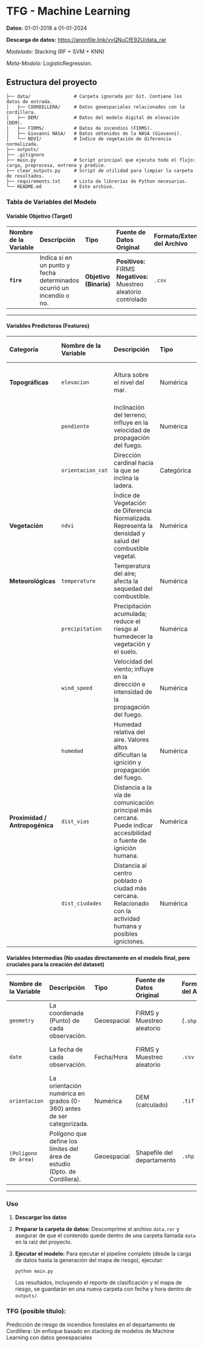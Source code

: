 # TFG - Machine Learning

**Datos:** 01-01-2018 a 01-01-2024

**Descarga de datos:** https://anonfile.link/vvQNuCfE92U/data_rar

*Modelado:* 
Stacking (RF + SVM + KNN) 

*Meta-Modelo:* 
LogisticRegression.

## Estructura del proyecto

```
├── data/                # Carpeta ignorada por Git. Contiene los datos de entrada.
│   ├── COORDILLERA/     # Datos geoespaciales relacionados con la cordillera.
│   ├── DEM/             # Datos del modelo digital de elevación (DEM).
│   ├── FIRMS/           # Datos de incendios (FIRMS).
│   ├── Giovanni NASA/   # Datos obtenidos de la NASA (Giovanni).
│   └── NDVI/            # Índice de vegetación de diferencia normalizada.
├── outputs/             
├── .gitignore           
├── main.py              # Script principal que ejecuta todo el flujo: carga, preprocesa, entrena y predice.
├── clear_outputs.py     # Script de utilidad para limpiar la carpeta de resultados.
├── requirements.txt     # Lista de librerías de Python necesarias.
└── README.md            # Este archivo.

```


### Tabla de Variables del Modelo

#### **Variable Objetivo (Target)**

| Nombre de la Variable | Descripción | Tipo | Fuente de Datos Original | Formato/Extensión del Archivo | Valores Posibles |
| :-------------------- | :---------- | :--- | :----------------------- | :---------------------------- | :--------------- |
| **`fire`** | Indica si en un punto y fecha determinados ocurrió un incendio o no. | **Objetivo (Binaria)** | **Positivos:** FIRMS<br>**Negativos:** Muestreo aleatorio controlado | `.csv` | `1` (Incendio)<br>`0` (No Incendio) |

---
#### **Variables Predictoras (Features)**
| **Categoría** | **Nombre de la Variable** | **Descripción** | **Tipo** | **Fuente de Datos** | **Formato / Extensión** | **Unidad / Valores Ejemplo** |
| :--- | :--- | :--- | :--- | :--- | :--- | :--- |
| **Topográficas** | `elevacion` | Altura sobre el nivel del mar. | Numérica | Modelo Digital de Elevación (SRTM, ALOS) | `.tif` | Metros (m) |
| | `pendiente` | Inclinación del terreno; influye en la velocidad de propagación del fuego. | Numérica | Derivado de `elevacion` | `.tif` | Grados (°) |
| | `orientacion_cat` | Dirección cardinal hacia la que se inclina la ladera. | Categórica | Derivado de `elevacion` | `.tif` | N, NE, E, SE, S, SW, W, NW, Plano |
| **Vegetación** | `ndvi` | Índice de Vegetación de Diferencia Normalizada. Representa la densidad y salud del combustible vegetal. | Numérica | Imágenes satelitales (MODIS, Landsat) | `.tif` | Rango: -1 a +1 |
| **Meteorológicas** | `temperature` | Temperatura del aire; afecta la sequedad del combustible. | Numérica | Giovanni (NASA) | `.csv` | Grados Celsius (°C) |
| | `precipitation` | Precipitación acumulada; reduce el riesgo al humedecer la vegetación y el suelo. | Numérica | Giovanni (NASA) | `.csv` | mm/hora |
| | `wind_speed` | Velocidad del viento; influye en la dirección e intensidad de la propagación del fuego. | Numérica | Giovanni (NASA) | `.csv` | Metros por segundo (m/s) |
| | `humedad` | Humedad relativa del aire. Valores altos dificultan la ignición y propagación del fuego. | Numérica | Giovanni (NASA) | `.tif` | Porcentaje (%) |
| **Proximidad / Antropogénica** | `dist_vias` | Distancia a la vía de comunicación principal más cercana. Puede indicar accesibilidad o fuente de ignición humana. | Numérica | Derivado de Shapefile de Vías | `.shp` | Metros (m) |
| | `dist_ciudades` | Distancia al centro poblado o ciudad más cercana. Relacionado con la actividad humana y posibles igniciones. | Numérica | Derivado de Shapefile de Ciudades | `.shp` | Metros (m) |


#### **Variables Intermedias (No usadas directamente en el modelo final, pero cruciales para la creación del dataset)**

| Nombre de la Variable | Descripción | Tipo | Fuente de Datos Original | Formato/Extensión del Archivo | Observaciones |
| :-------------------- | :---------- | :--- | :----------------------- | :---------------------------- | :-------------- |
| `geometry` | La coordenada (Punto) de cada observación. | Geoespacial | FIRMS y Muestreo aleatorio | (`.shp`, `.csv`) | Se usa para extraer valores de los rasters. |
| `date` | La fecha de cada observación. | Fecha/Hora | FIRMS y Muestreo aleatorio | `.csv` | Se usa para enlazar con NDVI y datos meteorológicos. |
| `orientacion` | La orientación numérica en grados (0-360) antes de ser categorizada. | Numérica | DEM (calculado) | `.tif` | Variable intermedia para crear `orientacion_cat`. |
| `(Polígono de área)` | Polígono que define los límites del área de estudio (Dpto. de Cordillera). | Geoespacial | Shapefile del departamento | `.shp` | Se usa para filtrar todos los datos espaciales. |

----



### Uso

1.  **Descargar los datos**

2.  **Preparar la carpeta de datos:**
    Descomprime el archivo `data.rar` y asegurar de que el contenido quede dentro de una carpeta llamada `data` en la raíz del proyecto. 

3.  **Ejecutar el modelo:**
    Para ejecutar el pipeline completo (desde la carga de datos hasta la generación del mapa de riesgo), ejecutar:
    ```bash
    python main.py
    ```
    Los resultados, incluyendo el reporte de clasificación y el mapa de riesgo, se guardarán en una nueva carpeta con fecha y hora dentro de `outputs/`.


### TFG (posible título): 
Predicción de riesgo de incendios forestales en el
departamento de Cordillera: Un enfoque basado
en stacking de modelos de Machine Learning con
datos geoespaciales
